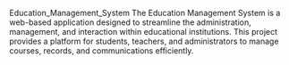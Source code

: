 Education_Management_System
The Education Management System is a web-based application designed to streamline the administration, management, and interaction within educational institutions. This project provides a platform for students, teachers, and administrators to manage courses, records, and communications efficiently.
